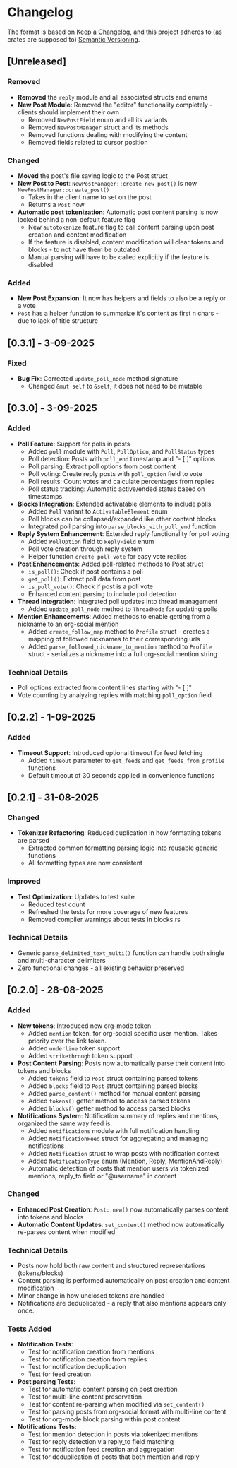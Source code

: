 # Changelog

The format is based on [Keep a Changelog](https://keepachangelog.com/en/1.0.0/),
and this project adheres to (as crates are supposed to) [Semantic Versioning](https://semver.org/spec/v2.0.0.html).

## [Unreleased]

### Removed
  - **Removed** the `reply` module and all associated structs and enums
  - **New Post Module**: Removed the "editor" functionality completely - clients should implement their own
    - Removed `NewPostField` enum and all its variants
    - Removed `NewPostManager` struct and its methods
    - Removed functions dealing with modifying the content
    - Removed fields related to cursor position

### Changed
  - **Moved** the post's file saving logic to the Post struct
  - **New Post to Post**: `NewPostManager::create_new_post()` is now `NewPostManager::create_post()`
    - Takes in the client name to set on the post
    - Returns a `Post` now
  - **Automatic post tokenization**: Automatic post content parsing is now locked behind a non-default feature flag
    - New `autotokenize` feature flag to call content parsing upon post creation and content modification
    - If the feature is disabled, content modification will clear tokens and blocks - to not have them be outdated
    - Manual parsing will have to be called explicitly if the feature is disabled
  
### Added
  - **New Post Expansion**: It now has helpers and fields to also be a reply or a vote
  - `Post` has a helper function to summarize it's content as first n chars - due to lack of title structure

## [0.3.1] - 3-09-2025
### Fixed
- **Bug Fix**: Corrected `update_poll_node` method signature
  - Changed `&mut self` to `&self`, it does not need to be mutable

## [0.3.0] - 3-09-2025

### Added
- **Poll Feature**: Support for polls in posts
  - Added `poll` module with `Poll`, `PollOption`, and `PollStatus` types
  - Poll detection: Posts with `poll_end` timestamp and "- [ ]" options
  - Poll parsing: Extract poll options from post content
  - Poll voting: Create reply posts with `poll_option` field to vote
  - Poll results: Count votes and calculate percentages from replies
  - Poll status tracking: Automatic active/ended status based on timestamps
- **Blocks Integration**: Extended activatable elements to include polls
  - Added `Poll` variant to `ActivatableElement` enum
  - Poll blocks can be collapsed/expanded like other content blocks
  - Integrated poll parsing into `parse_blocks_with_poll_end` function
- **Reply System Enhancement**: Extended reply functionality for poll voting
  - Added `PollOption` field to `ReplyField` enum
  - Poll vote creation through reply system
  - Helper function `create_poll_vote` for easy vote replies
- **Post Enhancements**: Added poll-related methods to Post struct
  - `is_poll()`: Check if post contains a poll
  - `get_poll()`: Extract poll data from post
  - `is_poll_vote()`: Check if post is a poll vote
  - Enhanced content parsing to include poll detection
- **Thread integration**: Integrated poll updates into thread management
  - Added `update_poll_node` method to `ThreadNode` for updating polls
- **Mention Enhancements**: Added methods to enable getting from a nickname to an org-social mention
  - Added `create_follow_map` method to `Profile` struct - creates a mapping of followed nicknames to their corresponding urls
  - Added `parse_followed_nickname_to_mention` method to `Profile` struct - serializes a nickname into a full org-social mention string

### Technical Details
- Poll options extracted from content lines starting with "- [ ]"
- Vote counting by analyzing replies with matching `poll_option` field

## [0.2.2] - 1-09-2025

### Added
- **Timeout Support**: Introduced optional timeout for feed fetching
  - Added `timeout` parameter to `get_feeds` and `get_feeds_from_profile` functions
  - Default timeout of 30 seconds applied in convenience functions

## [0.2.1] - 31-08-2025

### Changed
- **Tokenizer Refactoring**: Reduced duplication in how formatting tokens are parsed
  - Extracted common formatting parsing logic into reusable generic functions
  - All formatting types are now consistent

### Improved
- **Test Optimization**: Updates to test suite
  - Reduced test count
  - Refreshed the tests for more coverage of new features
  - Removed compiler warnings about tests in blocks.rs

### Technical Details
- Generic `parse_delimited_text_multi()` function can handle both single and multi-character delimiters
- Zero functional changes - all existing behavior preserved

## [0.2.0] - 28-08-2025

### Added
- **New tokens**: Introduced new org-mode token
  - Added `mention` token, for org-social specific user mention. Takes priority over the link token.
  - Added `underline` token support
  - Added `strikethrough` token support
- **Post Content Parsing**: Posts now automatically parse their content into tokens and blocks
  - Added `tokens` field to `Post` struct containing parsed tokens
  - Added `blocks` field to `Post` struct containing parsed blocks
  - Added `parse_content()` method for manual content parsing
  - Added `tokens()` getter method to access parsed tokens
  - Added `blocks()` getter method to access parsed blocks
- **Notifications System**: Notification summary of replies and mentions, organized the same way feed is.
  - Added `notifications` module with full notification handling
  - Added `NotificationFeed` struct for aggregating and managing notifications
  - Added `Notification` struct to wrap posts with notification context
  - Added `NotificationType` enum (Mention, Reply, MentionAndReply)
  - Automatic detection of posts that mention users via tokenized mentions, reply_to field or "@username" in content

### Changed
- **Enhanced Post Creation**: `Post::new()` now automatically parses content into tokens and blocks
- **Automatic Content Updates**: `set_content()` method now automatically re-parses content when modified

### Technical Details
- Posts now hold both raw content and structured representations (tokens/blocks)
- Content parsing is performed automatically on post creation and content modification
- Minor change in how unclosed tokens are handled
- Notifications are deduplicated - a reply that also mentions appears only once.


### Tests Added
- **Notification Tests**: 
  - Test for notification creation from mentions
  - Test for notification creation from replies
  - Test for notification deduplication
  - Test for feed creation
- **Post parsing Tests**: 
  - Test for automatic content parsing on post creation
  - Test for multi-line content preservation
  - Test for content re-parsing when modified via `set_content()`
  - Test for parsing posts from org-social format with multi-line content
  - Test for org-mode block parsing within post content
- **Notifications Tests**: 
  - Test for mention detection in posts via tokenized mentions
  - Test for reply detection via reply_to field matching
  - Test for notification feed creation and aggregation
  - Test for deduplication of posts that both mention and reply
